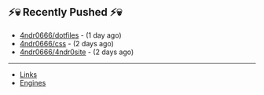 ## ⚡💀 Recently Pushed ⚡💀


- [4ndr0666/dotfiles](https://github.com/4ndr0666/dotfiles) - (1 day ago)
- [4ndr0666/css](https://github.com/4ndr0666/css) - (2 days ago)
- [4ndr0666/4ndr0site](https://github.com/4ndr0666/4ndr0site) - (2 days ago)

---
- [Links](https://github.com/4ndr0666/Links/blob/main/README.md)        
- [Engines](https://github.com/hoothin/SearchJumper/discussions/73)    

